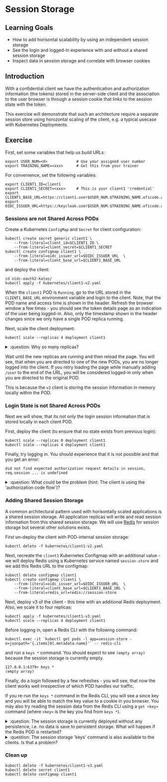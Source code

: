# Session Storage

## Learning Goals

- How to add horisontal scalability by using an independent session storage
- See the login and logged-in experience with and without a shared session storage
- Inspect data in session storage and correlate with browser cookies

## Introduction

With a confidential client we have the authentication and
authorization information (the tokens) stored in the server-side
client and the association to the user browser is through a session
cookie that links to the session state with the token.

This exercise will demonstrate that such an architecture require a
separate session store using horozontal scaling of the client, e.g. a
typical usecase with Kubernetes Deployments.

## Exercise

First, set some variables that help us build URLs:

```console
export USER_NUM=<X>             # Use your assigned user number
export TRAINING_NAME=<xxx>      # Get this from your trainer
```

For convenience, set the following variables:

```console
export CLIENT1_ID=client1
export CLIENT1_SECRET=<xxx>     # This is your client1 'credential'
export CLIENT1_BASE_URL=https://client1.user$USER_NUM.$TRAINING_NAME.eficode.academy
export OIDC_ISSUER_URL=https://keycloak.user$USER_NUM.$TRAINING_NAME.eficode.academy/auth/realms/myrealm
```

### Sessions are not Shared Across PODs

Create a Kubernetes `ConfigMap` and `Secret` for client configuration:

```console
kubectl create secret generic client1 \
    --from-literal=client_id=$CLIENT1_ID \
    --from-literal=client_secret=$CLIENT1_SECRET
kubectl create configmap client1 \
    --from-literal=oidc_issuer_url=$OIDC_ISSUER_URL  \
    --from-literal=client_base_url=$CLIENT1_BASE_URL
```

and deploy the client:

```console
cd oidc-oauth2-katas/
kubectl apply -f kubernetes/client1-v2.yaml
```

When the `client1` POD is `Running`, go to the URL stored in the
`CLIENT1_BASE_URL` environment variable and login to the client. Note,
that the POD name and access time is shown in the header. Refresh the
browser window a few times - you should see the token details page as
an indication of the user being logged-in. Also, only the timestamp
shown in the header changes since we only have a single POD replica
running.

Next, scale the client deployment:

```console
kubectl scale --replicas 4 deployment client1
```

<details>
<summary>:question: Why so many replicas?</summary>
Your browser may keep TCP connections open for a short while to
optimize subsequent requests and this means that reloads could reuse
the existing connection, i.e. reloads only go to a new POD when the
browser recreates the TCP connection (typically after some
minutes). The training infrastructure is deployed in a
multi-availability zone setup and with more than 2 replicas theres a
good probability that we get round-robin load balancing inside
Kubernetes.
</details>

Wait until the new replicas are running and then reload the page.  You
will see, that when you are directed to one of the new PODs, you are
no longer logged into the client. If you retry loading the page while
manually adding `/user` to the end of the URL, you will be considered
logged-in only when you are directed to the original POD.

This is because the `v2` client is storing the session information in
memory locally within the POD.

### Login State is not Shared Across PODs

Next we will show, that its not only the login session information
that is stored locally in each client POD.

First, deploy the client (to ensure that no state exists from previous
login):

```console
kubectl scale --replicas 0 deployment client1
kubectl scale --replicas 4 deployment client1
```

Finally, try logging in. You should experience that it is not possible
and that you get an error:

```
did not find expected authorization request details in session, req.session ... is undefined
```

<details>
<summary>:question: What could be the problem (hint: The client is using the 'authorization code flow')?</summary>
The authorization code flow provides a `state` and `nonce` parameter
to the authorization process and validates that these are present in
the identity provider callback. These parameters are stored in the
session during login.
</details>

### Adding Shared Session Storage

A common architectural pattern used with horisontally scaled
applications is a shared session storage. All application replicas
will write and read session information from this shared session
storage.  We will use [Redis](https://redis.io/) for session storage
but several other solutions exists.

First un-deploy the client with POD-internal session storage:

```console
kubectl delete -f kubernetes/client1-v2.yaml
```

Next, recreate the `client1` Kubernetes Configmap with an additional
value - we will deploy Redis using a Kubernetes service named
`session-store` and we add this Redis URL to the configmap:

```console
kubectl delete configmap client1
kubectl create configmap client1 \
    --from-literal=oidc_issuer_url=$OIDC_ISSUER_URL  \
    --from-literal=client_base_url=$CLIENT1_BASE_URL \
    --from-literal=redis_url=redis://session-store
```

Next, deploy v3 of the client - this time with an additional Redis
deployment. Also, we scale it to four replicas:

```console
kubectl apply -f kubernetes/client1-v3.yaml
kubectl scale --replicas 4 deployment client1
```

Before logging in, open a Redis CLI with the following command:

```console
kubectl exec -it `kubectl get pods -l app=session-store -o=jsonpath='{.items[0].metadata.name}'` -- redis-cli
```

and run a `keys *` command. You should expect to see `(empty array)`
because the session storage is currently empty.

```console
127.0.0.1:6379> keys *
(empty array)
```

Finally, do a login followed by a few refreshes - you will see, that
now the client works well irrespective of which POD handles our
traffic.

If you re-run the `keys *` command in the Redis CLI, you will see a
since key and you will be able to match the key value to a cookie in
you browser. You may also try reading the session data from the Redis
CLI using a `get <key>` command (where `<key>` is the key you find
from `keys *`).

<details>
<summary>:question: The session storage is currently deployed without any persistence, i.e. no data is save to persistent storage. What will happen if the Redis POD is restarted?</summary>

> If the session storage is restarted, a lookup for an existing session will fail, and the application should handle this as a normal 'session not valid' situation and redirect to the login endpoint.
>
> You may try it out by deleting the session-store POD!

</details>

<details>
<summary>:question: The session storage 'keys' command is also available to the clients. Is that a problem?</summary>

> For security reasons, session data lookup should be one-way, i.e. the session-ID should be sufficiently difficult to guess/predict, such that the client cannot access all the session data (which includes all users' tokens).
>
> In the example provided, there is also no authentication between the client and the session storage. A production solution should have this.

</details>

### Clean up

```console
kubectl delete -f kubernetes/client1-v3.yaml
kubectl delete secret client1
kubectl delete configmap client1
```
